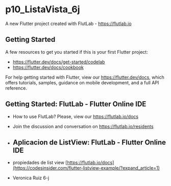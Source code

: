 # p10_ListaVista_6j

A new Flutter project created with FlutLab - https://flutlab.io

## Getting Started

A few resources to get you started if this is your first Flutter project:

- https://flutter.dev/docs/get-started/codelab
- https://flutter.dev/docs/cookbook

For help getting started with Flutter, view our
https://flutter.dev/docs, which offers tutorials,
samples, guidance on mobile development, and a full API reference.

## Getting Started: FlutLab - Flutter Online IDE

- How to use FlutLab? Please, view our https://flutlab.io/docs
- Join the discussion and conversation on https://flutlab.io/residents

- ## Aplicacion de ListView: FlutLab - Flutter Online IDE

- propiedades de list view [https://flutlab.io/docs](https://codesinsider.com/flutter-listview-example/?expand_article=1)
- Veronica Ruiz 6-j

